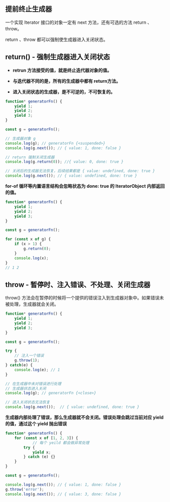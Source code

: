 ## 提前终止生成器

一个实现 Iterator 接口的对象一定有 next 方法，还有可选的方法 return 、 throw。

return 、throw 都可以强制使生成器进入关闭状态。



## return() - 强制生成器进入关闭状态

+ **retrun 方法接受的值，就是终止迭代器对象的值。**

+ **与迭代器不同的是，所有的生成器中都有 return方法。**
+ **进入关闭状态的生成器，是不可逆的，不可恢复的。**

```js
function* generatorFn() {
    yield 1;
    yield 2;
    yield 3;
}

const g = generatorFn();

// 生成器对象 g
console.log(g); // generatorFn {<suspended>}
console.log(g.next()); // { value: 1, done: false }

// return 强制关闭生成器
console.log(g.return(0)); //{ value: 0, done: true }

// 关闭后的生成器无法恢复，后续结果都是 { value: undefined, done: true }
console.log(g.next()); // { value: undefined, done: true }
```



**for-of 循环等内置语言结构会忽略状态为 done: true 的 IteratorObject 内部返回的值。**

```js
function* generatorFn() {
    yield 1;
    yield 2;
    yield 3;
}

const g = generatorFn();

for (const x of g) {
    if (x > 1) {
        g.return(0);
    }
    console.log(x);
}
// 1 2
```



## throw - 暂停时、注入错误、不处理、关闭生成器

throw() 方法会在暂停的时候将一个提供的错误注入到生成器对象中。如果错误未被处理，生成器就会关闭。

```js
function* generatorFn() {
    yield 1;
    yield 2;
    yield 3;
}

const g = generatorFn();

try {
  	// 注入一个错误
    g.throw(1);
} catch(e) {
    console.log(e); // 1
}

// 在生成器中未对错误进行处理
// 生成器状态进入关闭
console.log(g); // generatorFn {<close>}

// 进入关闭状态无法恢复
console.log(g.next());  // { value: undefined, done: true }
```



**生成器内部处理了错误，那么生成器就不会关闭。错误处理会跳过当前对应 yield 的值，通过这个 yield 抛出错误**

```js
function* generatorFn() {
    for (const x of [1, 2, 3]) {
    		// 每个 yeild 都会做异常处理  
        try {
            yield x;
        } catch (e) {}
    }
}

const g = generatorFn();

console.log(g.next()); // { value: 1, done: false }
g.throw('error'); 
console.log(g.next()); // { value: 3, done: false }
```

